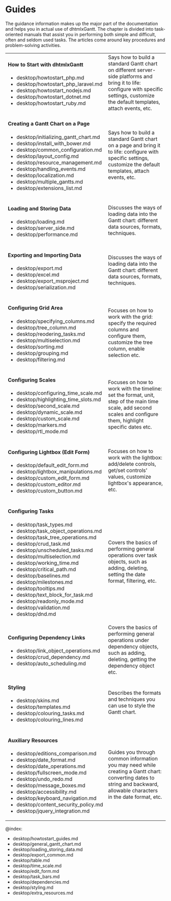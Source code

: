 Guides
======
The guidance information makes up the major part of the documentation and helps you in actual use of dhtmlxGantt.
The chapter is divided into task-oriented manuals that assist you in performing both simple and difficult, often and seldom used tasks. 
The articles come around key procedures and problem-solving activities. 


<table  style='border-left:none !important;' cellspacing="0" cellpadding="5" border="0">
	<tbody>
    <tr>
		<td id="data" class='topics'>
		    <h4>
		         How to Start with dhtmlxGantt
		    </h4>
		    <ul id="data_sublist" >
                    <li>desktop/howtostart_php.md</li>
                    <li>desktop/howtostart_php_laravel.md</li>
                    <li>desktop/howtostart_nodejs.md</li>
                    <li>desktop/howtostart_dotnet.md</li>
                    <li>desktop/howtostart_ruby.md</li>
            </ul>
        </td>
        <td class='topic_description'>Says how to build a standard Gantt chart on different server-side platforms and 
        bring it to life: configure with specific settings, customize the default templates, 
        attach events, etc.</td>
	</tr>
	<tr>
		<td id="data" class='topics'>
		    <h4>
		         Creating a Gantt Chart on a Page
		    </h4>
		    <ul id="data_sublist" >
                    <li>desktop/initializing_gantt_chart.md</li>
                    <li>desktop/install_with_bower.md</li>
                    <li>desktop/common_configuration.md</li>
                    <li>desktop/layout_config.md</li>
                    <li>desktop/resource_management.md</li>
                    <li>desktop/handling_events.md</li>
                    <li>desktop/localization.md</li>                  
                    <li>desktop/multiple_gantts.md</li> 
                    <li>desktop/extensions_list.md</li>
            </ul>
        </td>
		<td class='topic_description'>Says how to build a standard Gantt chart on a page and bring it to life: configure with specific settings, customize the default templates, attach events, etc.</td>
	</tr>
	<tr>
		<td id="manipulations" class='topics'>
		    <h4>
		         Loading and Storing Data
		    </h4>
		    <ul id="manipulations_sublist">                
					<li>desktop/loading.md</li>
                    <li>desktop/server_side.md</li>                                     
                    <li>desktop/performance.md</li>
            </ul>
        </td>
		<td class='topic_description'>Discusses the ways of loading data into the Gantt chart: different data sources, formats, techniques.</td>
	</tr>
    <tr>
		<td id="manipulations" class='topics'>
		    <h4>
		         Exporting and Importing Data
		    </h4>
		    <ul id="manipulations_sublist">
                   	<li>desktop/export.md</li>
                    <li>desktop/excel.md</li>
                    <li>desktop/export_msproject.md</li>
                    <li>desktop/serialization.md</li>
            </ul>
        </td>
		<td class='topic_description'>Discusses the ways of loading data into the Gantt chart: different data sources, formats, techniques.</td>
	</tr> 
    <tr>
        <td id="events" class='topics'>
            <h4>
                Configuring Grid Area
            </h4>
            <ul id="events_sublist">
                    <li>desktop/specifying_columns.md</li>
                    <li>desktop/tree_column.md</li>
                    <li>desktop/reodering_tasks.md</li>
                    <li>desktop/multiselection.md</li>
                    <li>desktop/sorting.md</li>
					<li>desktop/grouping.md</li>
                    <li>desktop/filtering.md</li>
		</ul>
        </td>
        <td class='topic_description'>Focuses on how to work with the grid: specify the required columns and configure them, customize the tree column, enable selection etc.</td>
    </tr>
	<tr>
    	<td id="lightbox" class='topics'>
    	    <h4>
    	        Configuring Scales
    	    </h4>
    	    <ul id="lightbox_sublist">
                    <li>desktop/configuring_time_scale.md </li>
                    <li>desktop/highlighting_time_slots.md</li>
                    <li>desktop/second_scale.md</li>
                    <li>desktop/dynamic_scale.md</li>
                    <li>desktop/custom_scale.md</li>
                    <li>desktop/markers.md</li>
                    <li>desktop/rtl_mode.md</li>
            </ul>
        </td>
        <td class='topic_description'>Focuses on how to work with the timeline: set the format, unit, step of the main time scale, add second scales and configure them, highlight specific dates etc.</td>
    </tr>
	<tr>
		<td id="styling" class='topics'>
		    <h4>
		        Configuring Lightbox (Edit Form)
		    </h4>
		    <ul id="styling_sublist">
            	   <li>desktop/default_edit_form.md</li>
                   <li>desktop/lightbox_manipulations.md</li>
                   <li>desktop/custom_edit_form.md</li>
                   <li>desktop/custom_editor.md</li>
                   <li>desktop/custom_button.md</li>
            </ul>
        </td>
		<td class='topic_description'>Focuses on how to work with the lightbox: add/delete controls, get/set controls' values, customize lightbox's appearance, etc.</td>
	</tr>
	<tr>
    	<td id="customevent" class='topics'>
    	    <h4>
    	        Configuring Tasks
    	    </h4>
    	    <ul id="customevent_sublist">
            		<li>desktop/task_types.md</li>
            		<li>desktop/task_object_operations.md</li>
                    <li>desktop/task_tree_operations.md</li>
                    <li>desktop/crud_task.md</li>
                    <li>desktop/unscheduled_tasks.md</li>
                    <li>desktop/multiselection.md</li>
                    <li>desktop/working_time.md</li>
                    <li>desktop/critical_path.md</li>
                    <li>desktop/baselines.md</li>
                    <li>desktop/milestones.md</li>
                    <li>desktop/tooltips.md</li>
                    <li>desktop/text_block_for_task.md</li>
 		    		<li>desktop/readonly_mode.md</li>
                    <li>desktop/validation.md</li>
                    <li>desktop/dnd.md</li>
            </ul>
        </td>
        <td class='topic_description'>Covers the basics of performing general operations over task objects, such as adding, deleting, setting the date format, filtering, etc.</td>
    </tr>
	<tr>
        <td id="internet" class='topics'>
            <h4>
                Configuring Dependency Links
            </h4>
            <ul id="internet_sublist">
                    <li>desktop/link_object_operations.md</li>
					<li>desktop/crud_dependency.md</li>
                    <li>desktop/auto_scheduling.md</li>
            </ul>
        </td>
        <td class='topic_description'>Covers the basics of performing general operations under dependency objects, such as adding, deleting, getting the dependency object  etc.</td>
    </tr>
   <tr>
        <td id="import" class='topics'>
            <h4>
                Styling
            </h4>
            <ul id="import_sublist">
            		<li>desktop/skins.md</li>
                    <li>desktop/templates.md</li>
                    <li>desktop/colouring_tasks.md</li>
                    <li>desktop/colouring_lines.md</li>
            </ul>
        </td>
        <td class='topic_description'>Describes the formats and techniques you can use to style the Gantt chart.</td>
    </tr>
    <tr>
        <td id="internet" class='topics'>
            <h4>
                Auxiliary Resources
            </h4>
            <ul id="internet_sublist">    
            		<li>desktop/editions_comparison.md</li>
                    <li>desktop/date_format.md</li>
                    <li>desktop/date_operations.md</li>
                    <li>desktop/fullscreen_mode.md</li>
                    <li>desktop/undo_redo.md</li>
                    <li>desktop/message_boxes.md</li>
                    <li>desktop/accessibility.md</li>
                    <li>desktop/keyboard_navigation.md</li>
                    <li>desktop/content_security_policy.md</li>
                    <li>desktop/jquery_integration.md</li>
            </ul>
        </td>
        <td class='topic_description'>Guides you through common information you may need while creating a Gantt chart: converting dates to string and backward, allowable characters in the date format, etc.</td>
    </tr>
   	</tbody>
</table>

@index:

- desktop/howtostart_guides.md
- desktop/general_gantt_chart.md
- desktop/loading_storing_data.md
- desktop/export_common.md
- desktop/table.md
- desktop/time_scale.md
- desktop/edit_form.md
- desktop/task_bars.md
- desktop/dependencies.md
- desktop/styling.md
- desktop/extra_resources.md
